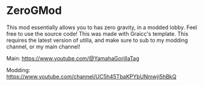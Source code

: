 # ZeroGMod
This mod essentially allows you to has zero gravity, in a modded lobby. Feel free to use the source code! This was made with Graicc's template. This requires the latest version of utilla, and make sure to sub to my modding channel, or my main channel!

Main: https://www.youtube.com/@YamahaGorillaTag

Modding: https://www.youtube.com/channel/UC5h45TbaKPYbUNmwji5hBkQ
